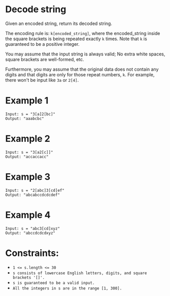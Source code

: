 # Decode string
Given an encoded string, return its decoded string.

The encoding rule is: `k[encoded_string]`, where the encoded_string inside the square brackets is being repeated exactly `k` times. Note that `k` is guaranteed to be a positive integer.

You may assume that the input string is always valid; No extra white spaces, square brackets are well-formed, etc.

Furthermore, you may assume that the original data does not contain any digits and that digits are only for those repeat numbers, `k`. For example, there won't be input like `3a` or `2[4]`.



# Example 1
```
Input: s = "3[a]2[bc]"
Output: "aaabcbc"
```

# Example 2
```
Input: s = "3[a2[c]]"
Output: "accaccacc"
```

# Example 3
```
Input: s = "2[abc]3[cd]ef"
Output: "abcabccdcdcdef"
```
# Example 4
```
Input: s = "abc3[cd]xyz"
Output: "abccdcdcdxyz"
```

# Constraints:

* `1 <= s.length <= 30`
* `s consists of lowercase English letters, digits, and square brackets '[]'.`
* `s is guaranteed to be a valid input.`
* `All the integers in s are in the range [1, 300].`

